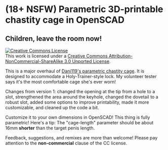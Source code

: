 # (18+ NSFW) Parametric 3D-printable chastity cage in OpenSCAD
## Children, leave the room now!

<a rel="license" href="http://creativecommons.org/licenses/by-nc-sa/3.0/"><img alt="Creative Commons License" style="border-width:0" src="https://i.creativecommons.org/l/by-nc-sa/3.0/88x31.png" /></a><br />This work is licensed under a <a rel="license" href="http://creativecommons.org/licenses/by-nc-sa/3.0/">Creative Commons Attribution-NonCommercial-ShareAlike 3.0 Unported License</a>.

This is a major overhaul of [Dani119's parametric chastity cage](https://www.thingiverse.com/thing:2764421). It is designed to accommodate a Holy-Trainer-style lock. My volunteer tester says it's the most comfortable cage she's ever worn!

Changes from version 1: changed the opening at the tip from a hole to a slot, strengthened the area around the keyhole, changed the dovetail to a robust slot, added some options to improve printability, made it more customizable, and cleaned up the code a bit.

Customize it to your own dimensions in OpenSCAD! This thing is fully parametric! Here's a tip: The "cage-length" parameter should be about 16mm **shorter** than the target penis length.

Feedback, suggestions, and remixes are more than welcome! Please pay attention to the **non-commercial** clause of the CC license.
